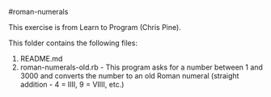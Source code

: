 #roman-numerals

This exercise is from Learn to Program (Chris Pine).

This folder contains the following files:

1. README.md
2. roman-numerals-old.rb - This program asks for a number between 1 and 3000 and converts the number to an old Roman numeral (straight addition - 4 = IIII, 9 = VIIII, etc.)
